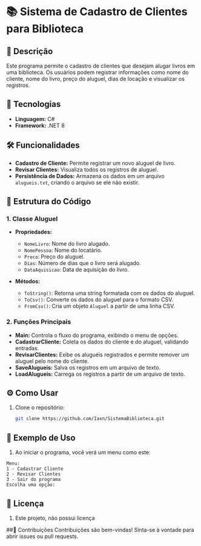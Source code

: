 # 📚 Sistema de Cadastro de Clientes para Biblioteca

## 📖 Descrição
Este programa permite o cadastro de clientes que desejam alugar livros em uma biblioteca. Os usuários podem registrar informações como nome do cliente, nome do livro, preço do aluguel, dias de locação e visualizar os registros.

## 🚀 Tecnologias
- **Linguagem:** C#
- **Framework:** .NET 8

## 🛠️ Funcionalidades
- **Cadastro de Cliente:** Permite registrar um novo aluguel de livro.
- **Revisar Clientes:** Visualiza todos os registros de aluguel.
- **Persistência de Dados:** Armazena os dados em um arquivo `alugueis.txt`, criando o arquivo se ele não existir.

## 📂 Estrutura do Código

### 1. Classe Aluguel
- **Propriedades:**
  - `NomeLivro`: Nome do livro alugado.
  - `NomePessoa`: Nome do locatário.
  - `Preco`: Preço do aluguel.
  - `Dias`: Número de dias que o livro será alugado.
  - `DataAquisicao`: Data de aquisição do livro.

- **Métodos:**
  - `ToString()`: Retorna uma string formatada com os dados do aluguel.
  - `ToCsv()`: Converte os dados do aluguel para o formato CSV.
  - `FromCsv()`: Cria um objeto `Aluguel` a partir de uma linha CSV.

### 2. Funções Principais
- **Main:** Controla o fluxo do programa, exibindo o menu de opções.
- **CadastrarCliente:** Coleta os dados do cliente e do aluguel, validando entradas.
- **RevisarClientes:** Exibe os aluguéis registrados e permite remover um aluguel pelo nome do cliente.
- **SaveAlugueis:** Salva os registros em um arquivo de texto.
- **LoadAlugueis:** Carrega os registros a partir de um arquivo de texto.

## ⚙️ Como Usar
1. Clone o repositório:
   ```bash
   git clone https://github.com/Iaxn/SistemaBiblioteca.git

## 📑 Exemplo de Uso
1. Ao iniciar o programa, você verá um menu como este:
```propeties
Menu:
1 - Cadastrar Cliente
2 - Revisar Clientes
3 - Sair do programa
Escolha uma opção:
```

## 📄 Licença
1. Este projeto, não possui licença

##🤝 Contribuições
Contribuições são bem-vindas! Sinta-se à vontade para abrir issues ou pull requests.
